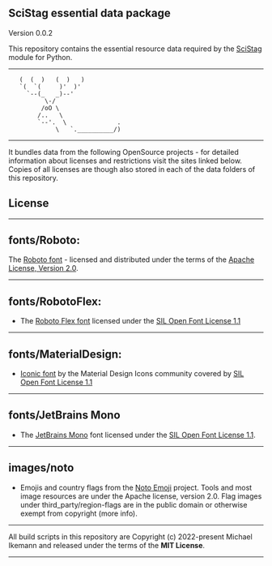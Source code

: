 ## SciStag essential data package
Version 0.0.2

This repository contains the essential resource data required by the [SciStag](https://github.com/scistag/scistag) module for Python.

---

```
   (  (  )   (  )   )
   `(  `(     )'  )'
     `--(_   _)--'
          \-/
         /oO \
        /..   \
        `--'.  \              .             
             \   `.__________/)
```

---

It bundles data from the following OpenSource projects - for detailed information about licenses and restrictions visit the sites linked below. Copies of all licenses are  though also stored in each of the data folders of this repository.

## License

---

## fonts/Roboto:
The [Roboto font](https://fonts.google.com/specimen/Roboto) - licensed and distributed under the terms of the [Apache License, Version 2.0](https://www.apache.org/licenses/LICENSE-2.0).

---

## fonts/RobotoFlex:

* The [Roboto Flex font](https://github.com/googlefonts/roboto-flex) licensed under the [SIL Open Font License 1.1](http://scripts.sil.org/cms/scripts/page.php?item_id=OFL_web)

---

## fonts/MaterialDesign:
* [Iconic font](https://github.com/Templarian/MaterialDesign-Webfont) by the Material Design Icons community covered by [SIL Open Font License 1.1](http://scripts.sil.org/cms/scripts/page.php?item_id=OFL_web)


---

## fonts/JetBrains Mono

* The [JetBrains Mono](https://www.jetbrains.com/lp/mono/) font licensed under the [SIL Open Font License 1.1](http://scripts.sil.org/cms/scripts/page.php?item_id=OFL_web).

---
  
## images/noto
* Emojis and country flags from the [Noto Emoji](https://github.com/googlefonts/noto-emoji) project. Tools and most image resources are under the Apache license, version 2.0. Flag images under third_party/region-flags are in the public domain or otherwise exempt from copyright (more info).

---

All build scripts in this repository are Copyright (c) 2022-present Michael Ikemann and released under the terms of the **MIT License**.

---

